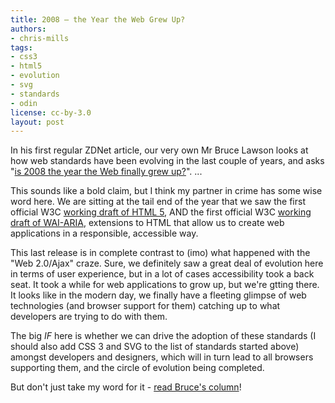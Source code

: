 ```yaml
---
title: 2008 — the Year the Web Grew Up?
authors:
- chris-mills
tags:
- css3
- html5
- evolution
- svg
- standards
- odin
license: cc-by-3.0
layout: post
---
```


<p><p>In his first regular ZDNet article, our very own Mr Bruce Lawson looks at how web standards have been evolving in the last couple of years, and asks &quot;<a href="http://resources.zdnet.co.uk/articles/comment/0,1000002985,39574452,00.htm?r=4" rel="nofollow">is 2008 the year the Web finally grew up?</a>&quot;. ... </p></p><!--more--><p>This sounds like a bold claim, but I think my partner in crime has some wise word here. We are sitting at the tail end of the year that we saw the first official W3C <a href="http://www.w3.org/TR/html5/">working draft of HTML 5</a>, AND the first official W3C <a href="http://www.w3.org/TR/wai-aria-roadmap/">working draft of WAI-ARIA</a>, extensions to HTML that allow us to create web applications in a responsible, accessible way.</p>

<p>This last release is in complete contrast to (imo) what happened with the &quot;Web 2.0/Ajax&quot; craze. Sure, we definitely saw a great deal of evolution here in terms of user experience, but in a lot of cases accessibility took a back seat. It took a while for web applications to grow up, but we&#39;re gtting there. It looks like in the modern day, we finally have a fleeting glimpse of web technologies (and browser support for them) catching up to what developers are trying to do with them.</p>

<p>The big <em>IF</em> here is whether we can drive the adoption of these standards (I should also add CSS 3 and SVG to the list of standards started above) amongst developers and designers, which will in turn lead to all browsers supporting them, and the circle of evolution being completed.</p>

<p>But don&#39;t just take my word for it - <a href="http://resources.zdnet.co.uk/articles/comment/0,1000002985,39574452,00.htm?r=4">read Bruce&#39;s column</a>!</p>
